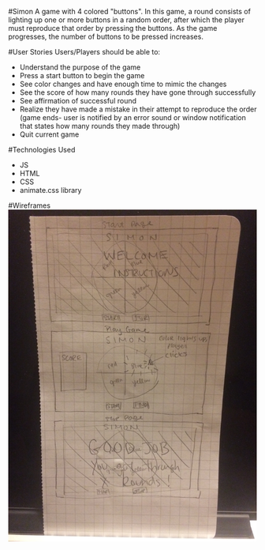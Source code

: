 #Simon
A game with 4 colored "buttons". In this game, a round consists of lighting up one or more buttons in a random order, after which the player must reproduce that order by pressing the buttons. As the game progresses, the number of buttons to be pressed increases.

#User Stories
Users/Players should be able to: 
  - Understand the purpose of the game
  - Press a start button to begin the game
  - See color changes and have enough time to mimic the changes
  - See the score of how many rounds they have gone through successfully
  - See affirmation of successful round 
  - Realize they have made a mistake in their attempt to reproduce the order (game ends- user is notified by an error sound or window notification that states how many rounds they made through)
  - Quit current game 

#Technologies Used
  - JS
  - HTML
  - CSS
  - animate.css library

#Wireframes
![](./wireframe.jpg)



